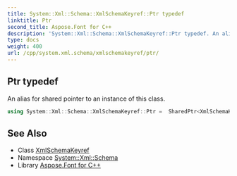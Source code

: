 ```yaml
---
title: System::Xml::Schema::XmlSchemaKeyref::Ptr typedef
linktitle: Ptr
second_title: Aspose.Font for C++
description: 'System::Xml::Schema::XmlSchemaKeyref::Ptr typedef. An alias for shared pointer to an instance of this class in C++.'
type: docs
weight: 400
url: /cpp/system.xml.schema/xmlschemakeyref/ptr/
---
```

## Ptr typedef


An alias for shared pointer to an instance of this class.

```cpp
using System::Xml::Schema::XmlSchemaKeyref::Ptr =  SharedPtr<XmlSchemaKeyref>
```

## See Also

* Class [XmlSchemaKeyref](../)
* Namespace [System::Xml::Schema](../../)
* Library [Aspose.Font for C++](../../../)
